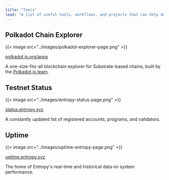 ```yaml
---
title: "Tools"
lead: "A list of useful tools, workflows, and projects that can help developers build with Entropy."
---
```


## Polkadot Chain Explorer

{{< image src="../images/polkadot-explorer-page.png" >}}

[polkadot.js.org/apps](https://polkadot.js.org/apps/?rpc=wss%3A%2F%2Ftestnet.entropy.xyz#/explorer)

A one-size-fits-all blockchain explorer for Substrate-based chains, built by the [Polkadot.js team](https://polkadot.js.org/).

## Testnet Status

{{< image src="../images/entropy-status-page.png" >}}

[status.entropy.xyz](https://status.entropy.xyz/)

A constantly updated list of registered accounts, programs, and validators.

## Uptime

{{< image src="../images/uptime-entropy-page.png" >}}

[uptime.entropy.xyz](https://entropydotxyz.statuspage.io/)

The home of Entropy's real-time and historical data on system performance.
